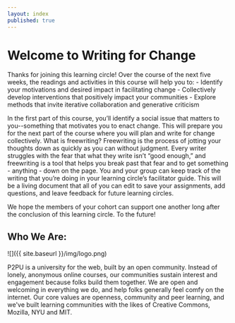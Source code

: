 ```yaml
---
layout: index
published: true
---
```


<h1>Welcome to Writing for Change</h1>
<p>Thanks for joining this learning circle! Over the course of the next five weeks, the readings and activities in this course will help you to:
- Identify your motivations and desired impact in facilitating change
- Collectively develop interventions that positively impact your communities
- Explore methods that invite iterative collaboration and generative criticism</p>

<p>In the first part of this course, you’ll identify a social issue that matters to you--something that motivates you to enact change. This will prepare you for the next part of the course where you will plan and write for change collectively.
What is freewriting? Freewriting is the process of jotting your thoughts down as quickly as you can without judgment. Every writer struggles with the fear that what they write isn’t “good enough,” and freewriting is a tool that helps you break past that fear and to get something - anything - down on the page.
You and your group can keep track of the writing that you’re doing in your learning circle’s facilitator guide. This will be a living document that all of you can edit to save your assignments, add questions, and leave feedback for future learning circles.</p>

<p>We hope the members of your cohort can support one another long after the conclusion of this learning circle. To the future!</p>

## Who We Are:

![]({{ site.baseurl }}/img/logo.png)

P2PU is a university for the web, built by an open community. Instead of lonely, anonymous online courses, our communities sustain interest and engagement because folks build them together. We are open and welcoming in everything we do, and help folks generally feel comfy on the internet. Our core values are openness, community and peer learning, and we've built learning communities with the likes of Creative Commons, Mozilla, NYU and MIT.
